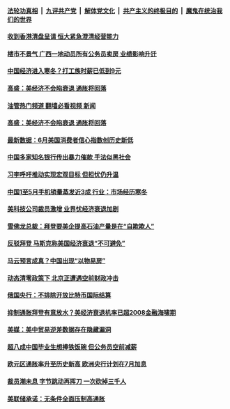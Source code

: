 ####  [法轮功真相](../../../../basic/blob/master/README.md?t=06300801) &nbsp;|&nbsp; [九评共产党](../../../../9ping.md/blob/master/README.md?t=06300801) &nbsp;|&nbsp; [解体党文化](../../../../jtdwh.md/blob/master/README.md?t=06300801)  &nbsp;|&nbsp; [共产主义的终极目的](../../../../gczydzjmd.md/blob/master/README.md?t=06300801) &nbsp;|&nbsp; [魔鬼在统治我们的世界](../../../../mgztzwmdsj.md/blob/master/README.md?t=06300801) 

#### [收到香港清盘呈请 恒大紧急澄清经营能力](../pages/soh7/632945.md?t=06300801) 
#### [楼市不景气 广西一地动员所有公务员卖房 业绩影响升迁](../pages/soh7/632609.md?t=06300801) 
#### [中国经济进入寒冬？打工族时薪已低到9元](../pages/soh7/632285.md?t=06300801) 
#### [高盛：美经济不会陷衰退 通胀将回落](../pages/soh7/632099.md?t=06300801) 
#### [油管热门频道 翻墙必看视频 新闻](http://45.76.130.85:81/youtube.html?06300801)
#### [高盛：美经济不会陷衰退 通胀将回落](../pages/soh7/632099.md?t=06300801) 
#### [最新数据：6月美国消费者信心指数创历史新低](../pages/soh7/632015.md?t=06300801) 
#### [中国多家知名银行传出暴力催款 手法似黑社会](../pages/soh7/632012.md?t=06300801) 
#### [习李呼吁推动实现宏观目标 但担忧仍升温](../pages/soh7/631682.md?t=06300801) 
#### [中国1至5月手机销量蒸发近3成 行业：市场经历寒冬](../pages/soh7/631373.md?t=06300801) 
#### [美科技公司裁员激增 业界忧经济衰退加剧](../pages/soh7/631355.md?t=06300801) 
#### [雪佛龙总裁：拜登要美企提高石油产量是在“自欺欺人”](../pages/soh7/631169.md?t=06300801) 
#### [反驳拜登 马斯克称美国经济衰退“不可避免”](../pages/soh7/631109.md?t=06300801) 
#### [马云预言成真？中国出现“以物易房”](../pages/soh7/630986.md?t=06300801) 
#### [动态清零政策下 北京正遭遇空前财政冲击](../pages/soh7/630968.md?t=06300801) 
#### [俄国央行：不排除开放比特币国际结算](../pages/soh7/630971.md?t=06300801) 
#### [抑制通胀拜登有意放水？美经济衰退机率已超2008金融海啸期](../pages/soh7/630707.md?t=06300801) 
#### [美媒：美中贸易逆差数据存在隐藏漏洞](../pages/soh7/630689.md?t=06300801) 
#### [超八成中国毕业生想捧铁饭碗 但公务员空前减薪](../pages/soh7/630671.md?t=06300801) 
#### [欧元区通胀率升至历史新高 欧洲央行计划在7月加息](../pages/soh7/630395.md?t=06300801) 
#### [裁员潮未息 字节跳动再挥刀 一次砍掉三千人](../pages/soh7/630212.md?t=06300801) 
#### [美联储承诺：无条件全面压制高通胀  ](../pages/soh7/630146.md?t=06300801) 
<img src='http://gfw-breaker.win/goodnews/indexes/soh7.md' width='0px' height='0px'/>
